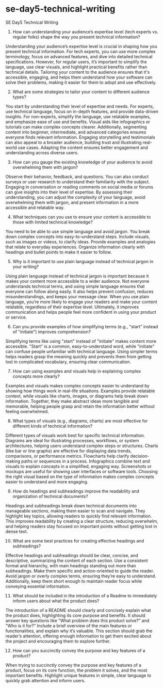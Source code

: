 # se-day5-technical-writing
 SE Day5 Technical Writing

1. How can understanding your audience’s expertise level (tech experts vs. regular folks) shape the way you present technical information?

Understanding your audience’s expertise level is crucial in shaping how you present technical information. For tech experts, you can use more complex terminology, focus on advanced features, and dive into detailed technical specifications. However, for regular users, it’s important to simplify the language, use clear visuals, and highlight practical benefits rather than technical details. Tailoring your content to the audience ensures that it's accessible, engaging, and helps them understand how your software can solve their problems, making it easier for them to adopt and use effectively.

2. What are some strategies to tailor your content to different audience types?

You start by understanding their level of expertise and needs. For experts, use technical language, focus on in-depth features, and provide data-driven insights. For non-experts, simplify the language, use relatable examples, and emphasize ease of use and benefits. Visual aids like infographics or tutorials can make complex concepts clearer. Additionally, segmenting content into beginner, intermediate, and advanced categories ensures everyone finds relevant information. Engaging storytelling and testimonials can also appeal to a broader audience, building trust and illustrating real-world use cases. Adapting the content ensures better engagement and understanding across diverse users.

3. How can you gauge the existing knowledge of your audience to avoid overwhelming them with jargon?

Observe their behavior, feedback, and questions. You can also conduct surveys or user research to understand their familiarity with the subject. Engaging in conversation or reading comments on social media or forums can give insights into their level of expertise. By assessing their understanding, you can adjust the complexity of your language, avoid overwhelming them with jargon, and present information in a more accessible and relatable way.

4. What techniques can you use to ensure your content is accessible to those with limited technical knowledge?

You need to be able to use simple language and avoid jargon. You break down complex concepts into easy-to-understand steps. Include visuals, such as images or videos, to clarify ideas. Provide examples and analogies that relate to everyday experiences. Organize information clearly with headings and bullet points to make it easier to follow.

5. Why is it important to use plain language instead of technical jargon in your writing?

Using plain language instead of technical jargon is important because it makes your content more accessible to a wider audience. Not everyone understands technical terms, and using simple language ensures that everyone can follow along easily. It also helps prevent confusion, reduces misunderstandings, and keeps your message clear. When you use plain language, you’re more likely to engage your readers and make your content relatable, regardless of their expertise level. Ultimately, it improves communication and helps people feel more confident in using your product or service.

6. Can you provide examples of how simplifying terms (e.g., "start" instead of "initiate") improves comprehension?

Simplifying terms like using "start" instead of "initiate" makes content more accessible. "Start" is a common, easy-to-understand word, while "initiate" can confuse people unfamiliar with technical language. Using simpler terms helps readers grasp the meaning quickly and prevents them from getting lost in complicated vocabulary, ensuring clear communication.

7. How can using examples and visuals help in explaining complex concepts more clearly?

Examples and visuals makes complex concepts easier to understand by showing how things work in real-life situations. Examples provide relatable context, while visuals like charts, images, or diagrams help break down information. Together, they make abstract ideas more tangible and memorable, helping people grasp and retain the information better without feeling overwhelmed.

8. What types of visuals (e.g., diagrams, charts) are most effective for different kinds of technical information?

Different types of visuals work best for specific technical information. Diagrams are ideal for illustrating processes, workflows, or system architectures, helping users understand complex steps or structures. Charts (like bar or line graphs) are effective for displaying data trends, comparisons, or performance metrics. Flowcharts help clarify decision-making paths or sequences in a process. Infographics combine text and visuals to explain concepts in a simplified, engaging way. Screenshots or mockups are useful for showing user interfaces or software tools. Choosing the right visual based on the type of information makes complex concepts easier to understand and more engaging.

9. How do headings and subheadings improve the readability and organization of technical documents?

Headings and subheadings break down technical documents into manageable sections, making them easier to scan and navigate. They highlight key topics, allowing readers to quickly find relevant information. This improves readability by creating a clear structure, reducing overwhelm, and helping readers stay focused on important points without getting lost in dense text.

10. What are some best practices for creating effective headings and subheadings?

Effective headings and subheadings should be clear, concise, and descriptive, summarizing the content of each section. Use a consistent format and hierarchy, with main headings standing out more than subheadings. Make them specific and action-oriented to guide the reader. Avoid jargon or overly complex terms, ensuring they’re easy to understand. Additionally, keep them short enough to maintain reader focus while conveying essential information.

11. What should be included in the introduction of a Readme to immediately inform users about what the product does?

The introduction of a README should clearly and concisely explain what the product does, highlighting its core purpose and benefits. It should answer key questions like "What problem does this product solve?" and "Who is it for?" Include a brief overview of the main features or functionalities, and explain why it’s valuable. This section should grab the reader’s attention, offering enough information to get them excited about the project and encouraging them to explore further.

12. How can you succinctly convey the purpose and key features of a product?

When trying to succinctly convey the purpose and key features of a product, focus on its core function, the problem it solves, and the most important benefits. Highlight unique features in simple, clear language to quickly grab attention and inform users.
